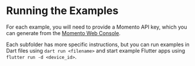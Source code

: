 # Running the Examples

For each example, you will need to provide a Momento API key, which you can generate from the [Momento Web Console](https://console.gomomento.com/).

Each subfolder has more specific instructions, but you can run examples in Dart files using `dart run <filename>` and start example Flutter apps using `flutter run -d <device_id>`.